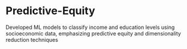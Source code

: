 # Predictive-Equity
Developed ML models to classify income and education levels using socioeconomic data, emphasizing predictive equity and dimensionality reduction techniques
